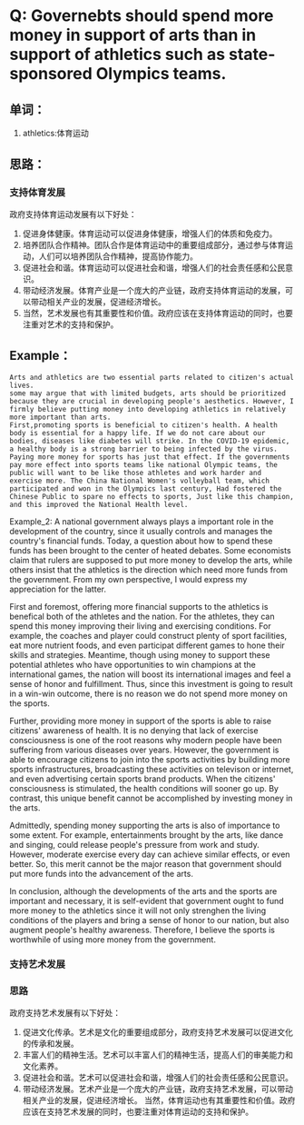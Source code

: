 # Q: Governebts should spend more money in support of arts than in support of athletics such as state-sponsored Olympics teams.

## 单词：
1. athletics:体育运动

## 思路：
### 支持体育发展
政府支持体育运动发展有以下好处：

1. 促进身体健康。体育运动可以促进身体健康，增强人们的体质和免疫力。
2. 培养团队合作精神。团队合作是体育运动中的重要组成部分，通过参与体育运动，人们可以培养团队合作精神，提高协作能力。
3. 促进社会和谐。体育运动可以促进社会和谐，增强人们的社会责任感和公民意识。
4. 带动经济发展。体育产业是一个庞大的产业链，政府支持体育运动的发展，可以带动相关产业的发展，促进经济增长。
5. 当然，艺术发展也有其重要性和价值。政府应该在支持体育运动的同时，也要注重对艺术的支持和保护。


## Example：
    Arts and athletics are two essential parts related to citizen's actual lives.
    some may argue that with limited budgets, arts should be prioritized because they are crucial in developing people's aesthetics. However, I firmly believe putting money into developing athletics in relatively more important than arts.
    First,promoting sports is beneficial to citizen's health. A health body is essential for a happy life. If we do not care about our bodies, diseases like diabetes will strike. In the COVID-19 epidemic, a healthy body is a strong barrier to being infected by the virus. Paying more money for sports has just that effect. If the governments pay more effect into sports teams like national Olympic teams, the public will want to be like those athletes and work harder and exercise more. The China National Women's volleyball team, which participated and won in the Olympics last century, Had fostered the Chinese Public to spare no effects to sports, Just like this champion, and this improved the National Health level.

Example_2:
A national government  always  plays  a  important  role  in  the  development  of  the  country,  since  it  usually  controls  and  manages  the  country's  financial  funds.  Today,  a  question  about  how  to  spend  these  funds  has  been  brought  to  the  center  of  heated  debates.  Some  economists  claim  that  rulers  are  supposed  to  put  more  money  to  develop  the  arts,  while  others  insist  that  the  athletics  is  the  direction  which  need  more  funds  from  the  government.  From  my  own  perspective,  I  would  express  my  appreciation  for  the  latter.

First  and  foremost,  offering  more  financial  supports  to  the  athletics  is  benefical  both  of  the  athletes  and  the  nation.  For  the  athletes,  they  can  spend  this  money  improving  their  living  and  exercising  conditions.  For  example,  the  coaches  and  player  could  construct  plenty  of  sport  facilities,  eat  more  nutrient  foods,  and  even  participat  different  games  to  hone  their  skills  and  strategies.  Meantime,  though  using  money  to  support  these  potential  athletes  who  have  opportunities  to  win  champions  at  the  international  games,  the  nation  will  boost  its  international  images  and  feel  a  sense  of  honor  and  fulfillment.  Thus,  since  this  investment  is  going  to  result  in  a  win-win  outcome,  there  is  no  reason  we  do  not  spend  more  money  on  the  sports.

Further,  providing  more  money  in  support  of  the  sports  is  able  to  raise  citizens'  awareness  of  health.  It  is  no  denying  that  lack  of  exercise  consciousness  is  one  of  the  root  reasons  why  modern  people  have  been  suffering  from  various  diseases  over  years.  However,  the  government  is  able  to  encourage  citizens  to  join  into  the  sports  activities  by  building  more  sports  infrastructures,  broadcasting  these  activities  on  televison  or  internet,  and  even  advertising  certain  sports  brand  products.  When  the  citizens'  consciousness  is  stimulated,  the  health  conditions  will  sooner  go  up.  By  contrast,  this  unique  benefit  cannot  be  accomplished  by  investing  money  in  the  arts.

Admittedly,  spending  money  supporting  the  arts  is  also  of  importance  to  some  extent.  For  example,  entertainments  brought  by  the  arts,  like  dance  and  singing,  could  release  people's  pressure  from  work  and  study.  However,  moderate  exercise  every  day  can  achieve  similar  effects,  or  even  better.  So,  this  merit  cannot  be  the  major  reason  that  government  should  put  more  funds  into  the  advancement  of  the  arts.

In  conclusion,  although  the  developments  of  the  arts  and  the  sports  are  important  and  necessary,  it  is  self-evident  that  government  ought  to  fund  more  money  to  the  athletics  since  it  will  not  only  strenghen  the  living  conditions  of  the  players  and  bring  a  sense  of  honor  to  our  nation,  but  also  augment  people's  healthy  awareness.  Therefore,  I  believe  the  sports  is  worthwhile  of  using  more  money  from  the  government.

### 支持艺术发展
### 思路
政府支持艺术发展有以下好处：
1. 促进文化传承。艺术是文化的重要组成部分，政府支持艺术发展可以促进文化的传承和发展。
2. 丰富人们的精神生活。艺术可以丰富人们的精神生活，提高人们的审美能力和文化素养。
3. 促进社会和谐。艺术可以促进社会和谐，增强人们的社会责任感和公民意识。
4. 带动经济发展。艺术产业是一个庞大的产业链，政府支持艺术发展，可以带动相关产业的发展，促进经济增长。
当然，体育运动也有其重要性和价值。政府应该在支持艺术发展的同时，也要注重对体育运动的支持和保护。
